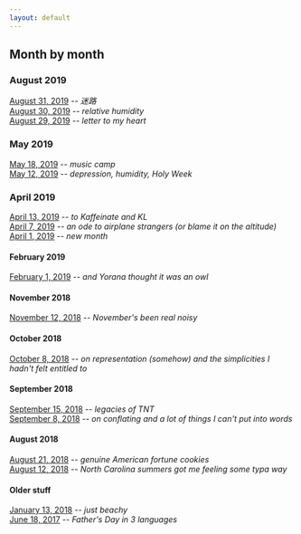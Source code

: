```yaml
---
layout: default
---
```

## Month by month

### August 2019
[August 31, 2019](./poems/20190831.html) -- _迷路_ <br>
[August 30, 2019](./poems/20190830.html) -- _relative humidity_ <br>
[August 29, 2019](./poems/20190829.html) -- _letter to my heart_ <br>

### May 2019
[May 18, 2019](./poems/20190518.html) -- _music camp_ <br>
[May 12, 2019](./poems/20190512.html) -- _depression, humidity, Holy Week_ <br>

### April 2019
[April 13, 2019](./poems/20190413.html) -- _to Kaffeinate and KL_ <br>
[April 7, 2019](./poems/20190407.html) -- _an ode to airplane strangers (or blame it on the altitude)_ <br>
[April 1, 2019](./poems/20190401.html) -- _new month_ <br>

#### February 2019
[February 1, 2019](./poems/20190201.html) -- _and Yorana thought it was an owl_ <br>

#### November 2018
[November 12, 2018](./poems/20181112.html) -- _November's been real noisy_ <br>

#### October 2018
[October 8, 2018](./poems/20181008.html) -- _on representation (somehow) and the simplicities I hadn't felt entitled to_ <br>

#### September 2018
[September 15, 2018](./poems/20180915.html) -- _legacies of TNT_ <br>
[September 8, 2018](./poems/20180908.html) -- _on conflating and a lot of things I can't put into words_ <br>

#### August 2018
[August 21, 2018](./poems/20180821.html) -- _genuine American fortune cookies_ <br>
[August 12, 2018](./poems/220180812.html) -- _North Carolina summers got me feeling some typa way_ <br>

#### Older stuff 
[January 13, 2018](./poems/20180113.html) -- _just beachy_ <br>
[June 18, 2017](./poems/20170618.html) -- _Father's Day in 3 languages_ <br>
